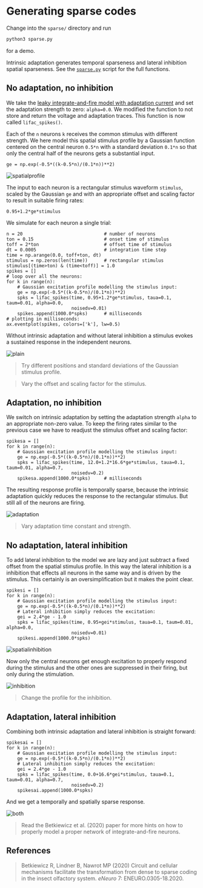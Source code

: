 # Generating sparse codes

Change into the `sparse/` directory and run
``` sh
python3 sparse.py
```
for a demo.

Intrinsic adaptation generates temporal sparseness and lateral
inhibition spatial sparseness. See the [`sparse.py`](sparse.py) script
for the full functions.


## No adaptation, no inhibition

We take the [leaky integrate-and-fire model with adaptation
current](../lifac/README.md#the-model) and set the adaptation strength
to zero: `alpha=0.0`. We modified the function to not store and return the voltage
and adaptation traces. This function is now called `lifac_spikes()`.

Each of the `n` neurons `k` receives the common stimulus with
different strength. We here model this spatial stimulus profile by a
Gaussian function centered on the central neuron `0.5*n` with a
standard deviation `0.1*n` so that only the central half of the
neurons gets a substantial input.
```
ge = np.exp(-0.5*((k-0.5*n)/(0.1*n))**2)
```

![spatialprofile](sparse-spatialprofile.png)

The input to each neuron is a rectangular stimulus waveform
`stimulus`, scaled by the Gaussian `ge` and with an appropriate offset
and scaling factor to result in suitable firing rates:
```
0.95+1.2*ge*stimulus
```

We simulate for each neuron a single trial:
```
n = 20                              # number of neurons
ton = 0.15                          # onset time of stimulus
toff = 2*ton                        # offset time of stimulus
dt = 0.0005                         # integration time step
time = np.arange(0.0, toff+ton, dt)
stimulus = np.zeros(len(time))      # rectangular stimulus
stimulus[(time>ton) & (time<toff)] = 1.0
spikes = []
# loop over all the neurons:
for k in range(n):
    # Gaussian excitation profile modelling the stimulus input:
    ge = np.exp(-0.5*((k-0.5*n)/(0.1*n))**2)
    spks = lifac_spikes(time, 0.95+1.2*ge*stimulus, taua=0.1, taum=0.01, alpha=0.0,
                        noisedv=0.01)
    spikes.append(1000.0*spks)      # milliseconds
# plotting in milliseconds:
ax.eventplot(spikes, colors=['k'], lw=0.5)
```

Without intrinsic adaptation and without lateral inhibition a stimulus
evokes a sustained response in the independent neurons. 

![plain](sparse-plain.png)

> Try different positions and standard deviations of the Gaussian stimulus profile.

> Vary the offset and scaling factor for the stimulus.


## Adaptation, no inhibition

We switch on intrinsic adaptation by setting the adaptation strength
`alpha` to an appropriate non-zero value. To keep the firing rates
similar to the previous case we have to readjust the stimulus offset
and scaling factor:

```
spikesa = []
for k in range(n):
    # Gaussian excitation profile modelling the stimulus input:
    ge = np.exp(-0.5*((k-0.5*n)/(0.1*n))**2)
    spks = lifac_spikes(time, 12.0+1.2*16.6*ge*stimulus, taua=0.1, taum=0.01, alpha=0.7,
                        noisedv=0.2)
    spikesa.append(1000.0*spks)     # milliseconds
```

The resulting response profile is temporally sparse, because the
intrinsic adaptation quickly reduces the response to the rectangular
stimulus. But still all of the neurons are firing.

![adaptation](sparse-adaptation.png)

> Vary adaptation time constant and strength.


## No adaptation, lateral inhibition

To add lateral inhibition to the model we are lazy and just subtract a
fixed offset from the spatial stimulus profile. In this way the
lateral inhibition is a inhibition that effects all neurons in the
same way and is driven by the stimulus. This certainly is an
oversimplification but it makes the point clear.
```
spikesi = []
for k in range(n):
    # Gaussian excitation profile modelling the stimulus input:
    ge = np.exp(-0.5*((k-0.5*n)/(0.1*n))**2)
    # Lateral inhibition simply reduces the excitation:
    gei = 2.4*ge - 1.0
    spks = lifac_spikes(time, 0.95+gei*stimulus, taua=0.1, taum=0.01, alpha=0.0,
                        noisedv=0.01)
    spikesi.append(1000.0*spks)
```

![spatialinhibition](sparse-spatialinhibition.png)

Now only the central neurons get enough excitation to properly respond
during the stimulus and the other ones are suppressed in their firing,
but only during the stimulation.

![inhibition](sparse-inhibition.png)

> Change the profile for the inhibition.


## Adaptation, lateral inhibition

Combining both intrinsic adaptation and lateral inhibition is straight forward:
```
spikesai = []
for k in range(n):
    # Gaussian excitation profile modelling the stimulus input:
    ge = np.exp(-0.5*((k-0.5*n)/(0.1*n))**2)
    # Lateral inhibition simply reduces the excitation:
    gei = 2.4*ge - 1.0
    spks = lifac_spikes(time, 0.0+16.6*gei*stimulus, taua=0.1, taum=0.01, alpha=0.7,
                        noisedv=0.2)
    spikesai.append(1000.0*spks)
```

And we get a temporally and spatially sparse response.

![both](sparse-both.png)

> Read the Betkiewicz et al. (2020) paper for more hints on how to
> properly model a proper network of integrate-and-fire neurons.


## References

> Betkiewicz R, Lindner B, Nawrot MP (2020) Circuit and cellular mechanisms facilitate the transformation from dense to sparse coding in the insect olfactory system. *eNeuro* 7: ENEURO.0305-18.2020.
